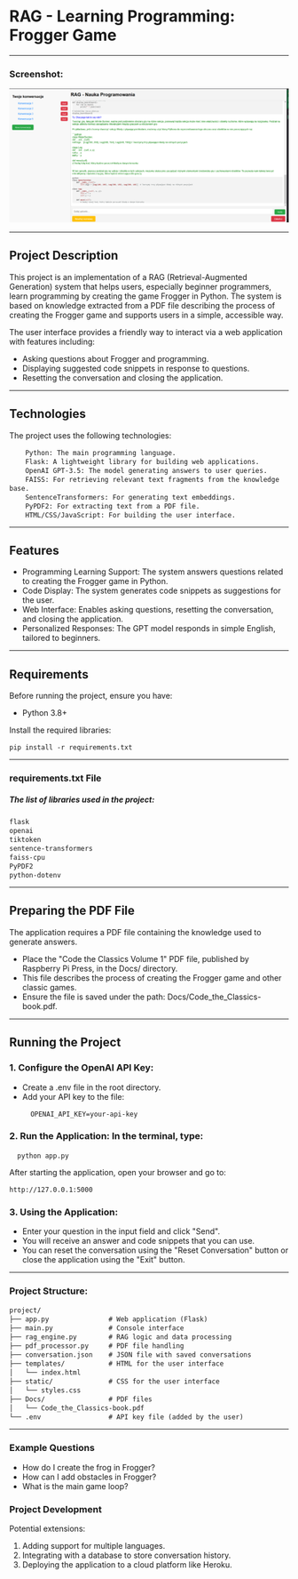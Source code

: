 # RAG - Learning Programming: Frogger Game
___
### Screenshot:
![Main application interface](Screenshots/screenshot1.png "Main interface")
___
## Project Description
This project is an implementation of a RAG (Retrieval-Augmented Generation) system that helps users, especially beginner programmers, learn programming by creating the game Frogger in Python. The system is based on knowledge extracted from a PDF file describing the process of creating the Frogger game and supports users in a simple, accessible way.

The user interface provides a friendly way to interact via a web application with features including:

* Asking questions about Frogger and programming.
* Displaying suggested code snippets in response to questions.
* Resetting the conversation and closing the application.

___

## Technologies
The project uses the following technologies:

~~~~
    Python: The main programming language.
    Flask: A lightweight library for building web applications.
    OpenAI GPT-3.5: The model generating answers to user queries.
    FAISS: For retrieving relevant text fragments from the knowledge base.
    SentenceTransformers: For generating text embeddings.
    PyPDF2: For extracting text from a PDF file.
    HTML/CSS/JavaScript: For building the user interface.
~~~~
___
## Features
* Programming Learning Support: The system answers questions related to creating the Frogger game in Python.
* Code Display: The system generates code snippets as suggestions for the user.
* Web Interface: Enables asking questions, resetting the conversation, and closing the application.
* Personalized Responses: The GPT model responds in simple English, tailored to beginners.
___
## Requirements

Before running the project, ensure you have:

* Python 3.8+


Install the required libraries:

~~~~
pip install -r requirements.txt
~~~~
___
### requirements.txt File
##### The list of libraries used in the project:

~~~~
flask
openai
tiktoken
sentence-transformers
faiss-cpu
PyPDF2
python-dotenv
~~~~
___
## Preparing the PDF File
The application requires a PDF file containing the knowledge used to generate answers.

* Place the "Code the Classics Volume 1" PDF file, published by Raspberry Pi Press, in the Docs/ directory.
* This file describes the process of creating the Frogger game and other classic games.
* Ensure the file is saved under the path: Docs/Code_the_Classics-book.pdf.
___
## Running the Project

### 1.  Configure the OpenAI API Key:

* Create a .env file in the root directory.
* Add your API key to the file:
  ~~~~
    OPENAI_API_KEY=your-api-key
  ~~~~

### 2. Run the Application: In the terminal, type:
~~~~
  python app.py
~~~~
  After starting the application, open your browser and go to:

~~~~
http://127.0.0.1:5000
~~~~

### 3. Using the Application:

* Enter your question in the input field and click "Send".
* You will receive an answer and code snippets that you can use.
* You can reset the conversation using the "Reset Conversation" button or close the application using the "Exit" button.
___

### Project Structure:
~~~~
project/
├── app.py               # Web application (Flask)
├── main.py              # Console interface
├── rag_engine.py        # RAG logic and data processing
├── pdf_processor.py     # PDF file handling
├── conversation.json    # JSON file with saved conversations
├── templates/           # HTML for the user interface
│   └── index.html
├── static/              # CSS for the user interface
│   └── styles.css
├── Docs/                # PDF files
│   └── Code_the_Classics-book.pdf
└── .env                 # API key file (added by the user)
~~~~
___
### Example Questions
* How do I create the frog in Frogger?
* How can I add obstacles in Frogger?
* What is the main game loop?

### Project Development
Potential extensions:

1. Adding support for multiple languages.
2. Integrating with a database to store conversation history.
3. Deploying the application to a cloud platform like Heroku.

